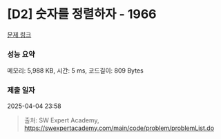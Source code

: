 # [D2] 숫자를 정렬하자 - 1966 

[문제 링크](https://swexpertacademy.com/main/code/problem/problemDetail.do?contestProbId=AV5PrmyKAWEDFAUq) 

### 성능 요약

메모리: 5,988 KB, 시간: 5 ms, 코드길이: 809 Bytes

### 제출 일자

2025-04-04 23:58



> 출처: SW Expert Academy, https://swexpertacademy.com/main/code/problem/problemList.do